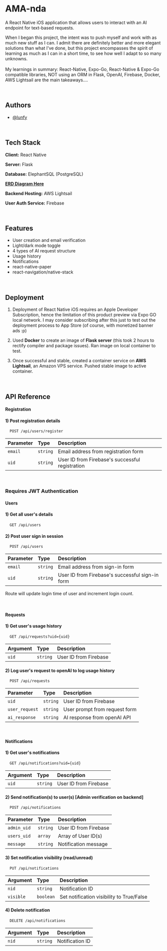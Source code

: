 # AMA-nda


A React Native iOS application that allows users to interact with an AI endpoint for text-based requests.

When I began this project, the intent was to push myself and work with as much new stuff as I can. I admit there are definitely better and more elegant solutions than what I've done, but this project encompasses the spirit of learning as much as I can in a short time, to see how well I adapt to so many unknowns.
<br><br>
My learnings in summary: React-Native, Expo-Go, React-Native & Expo-Go compatible libraries, NOT using an ORM in Flask, OpenAI, Firebase, Docker, AWS Lightsail are the main takeaways....

<br>

## Authors

- [@lunfy](https://github.com/lunfy)

<br>

## Tech Stack

**Client:** React Native

**Server:** Flask

**Database:** ElephantSQL (PostgreSQL)

**[ERD Diagram Here](https://github.com/lunfy/AMA-nda/blob/dev/assets/ERD.png?raw=true)**

**Backend Hosting:** AWS Lightsail

**User Auth Service:** Firebase

<br>

## Features

- User creation and email verification
- Light/dark mode toggle
- 4 types of AI request structure
- Usage history
- Notifications
- react-native-paper
- react-navigation/native-stack

<br>

## Deployment

1. Deployment of React Native iOS requires an Apple Developer Subscription, hence the limitation of this product preview via Expo GO local network. I may consider subscribing after this just to test out the deployment process to App Store (of course, with monetized banner ads :p)

2. Used **Docker** to create an image of **Flask server** (this took 2 hours to rectify compiler and package issues). Ran image on local container to test.

3. Once successful and stable, created a container service on **AWS Lightsail**, an Amazon VPS service. Pushed stable image to active container.

<br>

## API Reference

#### Registration

#### 1) Post registration details

```http
  POST /api/users/register
```

| Parameter | Type     | Description                |
| :-------- | :------- | :------------------------- |
| `email` | `string` | Email address from registration form |
| `uid` | `string` | User ID from Firebase's successful registration |

<br>

### Requires JWT Authentication
#### Users
#### 1) Get all user's details
```http
  GET /api/users
```

#### 2) Post user sign in session
```http
  POST /api/users
```

| Parameter | Type     | Description                       |
| :-------- | :------- | :-------------------------------- |
| `email` | `string` | Email address from sign-in form |
| `uid` | `string` | User ID from Firebase's successful sign-in form |

Route will update login time of user and increment login count. 

<br>

#### Requests
#### 1) Get user's usage history
```http
  GET /api/requests?uid={uid}
```

| Argument | Type     | Description                       |
| :-------- | :------- | :-------------------------------- |
| `uid` | `string` | User ID from Firebase |

#### 2) Log user's request to openAI to log usage history
```http
  POST /api/requests
```

| Parameter | Type     | Description                       |
| :-------- | :------- | :-------------------------------- |
| `uid` | `string` | User ID from Firebase |
| `user_request` | `string` | User prompt from request form |
| `ai_response` | `string` | AI response from openAI API |

<br>

#### Notifications
#### 1) Get user's notifications
```http
  GET /api/notifications?uid={uid}
```

| Argument | Type     | Description                       |
| :-------- | :------- | :-------------------------------- |
| `uid` | `string` | User ID from Firebase |

#### 2) Send notification(s) to user(s) [Admin verification on backend]
```http
  POST /api/notifications
```

| Parameter | Type     | Description                       |
| :-------- | :------- | :-------------------------------- |
| `admin_uid` | `string` | User ID from Firebase |
| `users_uid` | `array` | Array of User ID(s) |
| `message` | `string` | Notification message |

#### 3) Set notification visibility (read/unread)
```http
  PUT /api/notifications
```

| Argument | Type     | Description                       |
| :-------- | :------- | :-------------------------------- |
| `nid` | `string` | Notification ID |
| `visible` | `boolean` | Set notification visibility to True/False |

#### 4) Delete notification
```http
  DELETE /api/notifications
```

| Argument | Type     | Description                       |
| :-------- | :------- | :-------------------------------- |
| `nid` | `string` | Notification ID |
